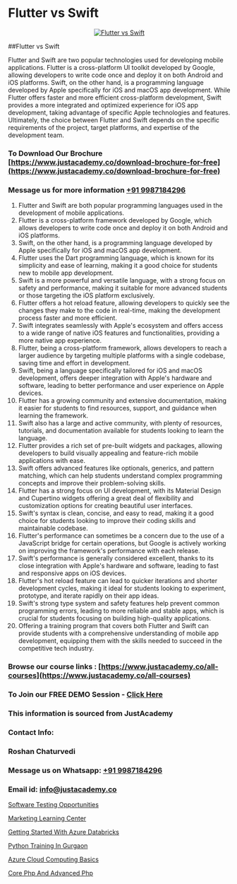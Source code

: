 # Flutter vs Swift

<p align="center">
  <a href="https://justacademy.co/course-detail/flutter-training">
    <img src="https://justacademy.co/storage2/course_image/1676635965_course_image.webp" alt="Flutter vs Swift">
  </a>
</p>
##Flutter vs Swift

Flutter and Swift are two popular technologies used for developing mobile applications. Flutter is a cross-platform UI toolkit developed by Google, allowing developers to write code once and deploy it on both Android and iOS platforms. Swift, on the other hand, is a programming language developed by Apple specifically for iOS and macOS app development. While Flutter offers faster and more efficient cross-platform development, Swift provides a more integrated and optimized experience for iOS app development, taking advantage of specific Apple technologies and features. Ultimately, the choice between Flutter and Swift depends on the specific requirements of the project, target platforms, and expertise of the development team.
### To Download Our Brochure [https://www.justacademy.co/download-brochure-for-free](https://www.justacademy.co/download-brochure-for-free)
### Message us for more information [+91 9987184296](https://api.whatsapp.com/send?phone=919987184296)
1) Flutter and Swift are both popular programming languages used in the development of mobile applications.
2) Flutter is a cross-platform framework developed by Google, which allows developers to write code once and deploy it on both Android and iOS platforms.
3) Swift, on the other hand, is a programming language developed by Apple specifically for iOS and macOS app development.
4) Flutter uses the Dart programming language, which is known for its simplicity and ease of learning, making it a good choice for students new to mobile app development.
5) Swift is a more powerful and versatile language, with a strong focus on safety and performance, making it suitable for more advanced students or those targeting the iOS platform exclusively.
6) Flutter offers a hot reload feature, allowing developers to quickly see the changes they make to the code in real-time, making the development process faster and more efficient.
7) Swift integrates seamlessly with Apple's ecosystem and offers access to a wide range of native iOS features and functionalities, providing a more native app experience.
8) Flutter, being a cross-platform framework, allows developers to reach a larger audience by targeting multiple platforms with a single codebase, saving time and effort in development.
9) Swift, being a language specifically tailored for iOS and macOS development, offers deeper integration with Apple's hardware and software, leading to better performance and user experience on Apple devices.
10) Flutter has a growing community and extensive documentation, making it easier for students to find resources, support, and guidance when learning the framework.
11) Swift also has a large and active community, with plenty of resources, tutorials, and documentation available for students looking to learn the language.
12) Flutter provides a rich set of pre-built widgets and packages, allowing developers to build visually appealing and feature-rich mobile applications with ease.
13) Swift offers advanced features like optionals, generics, and pattern matching, which can help students understand complex programming concepts and improve their problem-solving skills.
14) Flutter has a strong focus on UI development, with its Material Design and Cupertino widgets offering a great deal of flexibility and customization options for creating beautiful user interfaces.
15) Swift's syntax is clean, concise, and easy to read, making it a good choice for students looking to improve their coding skills and maintainable codebase.
16) Flutter's performance can sometimes be a concern due to the use of a JavaScript bridge for certain operations, but Google is actively working on improving the framework's performance with each release.
17) Swift's performance is generally considered excellent, thanks to its close integration with Apple's hardware and software, leading to fast and responsive apps on iOS devices.
18) Flutter's hot reload feature can lead to quicker iterations and shorter development cycles, making it ideal for students looking to experiment, prototype, and iterate rapidly on their app ideas.
19) Swift's strong type system and safety features help prevent common programming errors, leading to more reliable and stable apps, which is crucial for students focusing on building high-quality applications.
20) Offering a training program that covers both Flutter and Swift can provide students with a comprehensive understanding of mobile app development, equipping them with the skills needed to succeed in the competitive tech industry.

### Browse our course links : [https://www.justacademy.co/all-courses](https://www.justacademy.co/all-courses) 
### To Join our FREE DEMO Session - [Click Here](https://www.justacademy.co/register-for-course-demo)


### This information is sourced from JustAcademy
### Contact Info:
### Roshan Chaturvedi
### Message us on Whatsapp: [+91 9987184296](https://api.whatsapp.com/send?phone=919987184296)
### Email id: [info@justacademy.co](mailto:info@justacademy.co)
                
[Software Testing Opportunities](https://www.linkedin.com/pulse/software-testing-opportunities-justacademy-adelaide-9vkoe?trackingId=oiux8gi%2BR5k7ow5kWfm8jg%3D%3D&lipi=urn%3Ali%3Apage%3Ad_flagship3_company_admin%3BjDYsWr0aQR2yHBC6CP6BGg%3D%3D)

[Marketing Learning Center](https://www.linkedin.com/pulse/marketing-learning-center-justacademy-jaipur-0adpe?trackingId=noGBNSiw6cMlyS4tixEuoQ%3D%3D&lipi=urn%3Ali%3Apage%3Ad_flagship3_company_admin%3B6gVpALX0TnilEAnvQeHuDw%3D%3D)

[Getting Started With Azure Databricks](https://medium.com/@negishivu99/getting-started-with-azure-databricks-518cbd27dcb4)

[Python Training In Gurgaon](https://medium.com/@prempja40/python-training-in-gurgaon-7290836828b7)

[Azure Cloud Computing Basics](https://justacademyin.github.io/justacademy/azure-cloud-computing-basics)

[Core Php And Advanced Php](https://justacademyin.github.io/justacademy/core-php-and-advanced-php)

